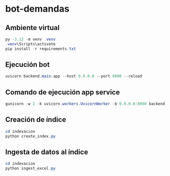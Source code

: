 # bot-demandas


## Ambiente virtual

```powershell
py -3.12 -m venv .venv
.venv\Scripts\activate
pip install -r requirements.txt
```

## Ejecución bot

```powershell
uvicorn backend.main:app --host 0.0.0.0 --port 8000 --reload
```

## Comando de ejecución app service

```powershell
gunicorn -w 2 -k uvicorn.workers.UvicornWorker -b 0.0.0.0:8000 backend.main:app
```


## Creación de índice

```powershell
cd indexacion
python create_index.py
```

## Ingesta de datos al índice

```powershell
cd indexacion
python ingest_excel.py
```